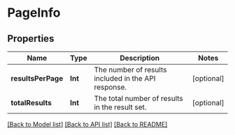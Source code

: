 # PageInfo

## Properties
Name | Type | Description | Notes
------------ | ------------- | ------------- | -------------
**resultsPerPage** | **Int** | The number of results included in the API response. | [optional] 
**totalResults** | **Int** | The total number of results in the result set. | [optional] 

[[Back to Model list]](../README.md#documentation-for-models) [[Back to API list]](../README.md#documentation-for-api-endpoints) [[Back to README]](../README.md)


